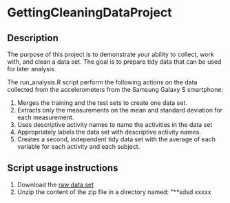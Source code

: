 GettingCleaningDataProject
==========================

## Description

The purpose of this project is to demonstrate your ability to collect, work with, and clean a data set. The goal is to prepare tidy data that can be used for later analysis. 

The run_analysis.R script perform the following actions on the data collected from the accelerometers from the Samsung Galaxy S smartphone:
1. Merges the training and the test sets to create one data set.
2. Extracts only the measurements on the mean and standard deviation for each measurement. 
3. Uses descriptive activity names to name the activities in the data set
4. Appropriately labels the data set with descriptive activity names. 
5. Creates a second, independent tidy data set with the average of each variable for each activity and each subject. 


## Script usage instructions

1. Download the [raw data set](https://d396qusza40orc.cloudfront.net/getdata%2Fprojectfiles%2FUCI%20HAR%20Dataset.zip)
2. Unzip the content of the zip file in a directory named: "**sdsd   xxxxx
